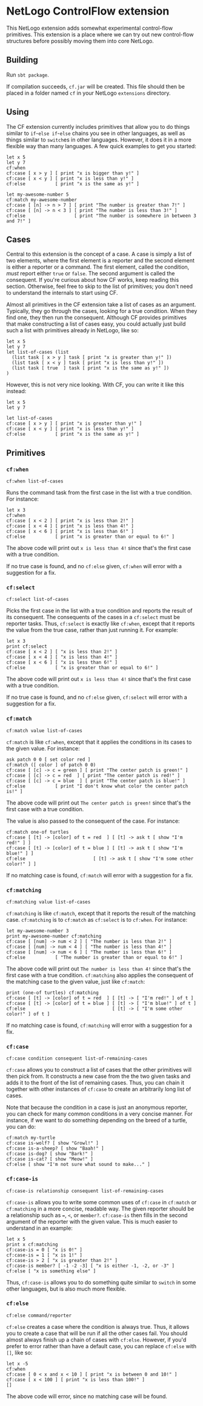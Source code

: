 
# NetLogo ControlFlow extension

This NetLogo extension adds somewhat experimental control-flow primitives. This extension is a place where we can try out new control-flow structures before possibly moving them into core NetLogo.

## Building

Run `sbt package`.

If compilation succeeds, `cf.jar` will be created. This file should then be placed in a folder named `cf` in your NetLogo `extensions` directory.

## Using

The CF extension currently includes primitives that allow you to do things similar to `if`-`else if`-`else` chains you see in other languages, as well as things similar to `switch`es in other languages. However, it does it in a more flexible way than many languages. A few quick examples to get you started:

```
let x 5
let y 7
cf:when
cf:case [ x > y ] [ print "x is bigger than y!" ]
cf:case [ x < y ] [ print "x is less than y!" ]
cf:else           [ print "x is the same as y!" ]
```

```
let my-awesome-number 5
cf:match my-awesome-number
cf:case [ [n] -> n > 7 ] [ print "The number is greater than 7!" ]
cf:case [ [n] -> n < 3 ] [ print "The number is less than 3!" ]
cf:else                  [ print "The number is somewhere in between 3 and 7!" ]
```

## Cases

Central to this extension is the concept of a case. A case is simply a list of two elements, where the first element is a reporter and the second element is either a reporter or a command. The first element, called the condition, *must* report either `true` or `false`. The second argument is called the consequent. If you're curious about how CF works, keep reading this section. Otherwise, feel free to skip to the list of primitives; you don't need to understand the internals to start using CF.

Almost all primitives in the CF extension take a list of cases as an argument. Typically, they go through the cases, looking for a true condition. When they find one, they then run the consequent. Although CF provides primitives that make constructing a list of cases easy, you could actually just build such a list with primitives already in NetLogo, like so:

```
let x 5
let y 7
let list-of-cases (list
  (list task [ x > y ] task [ print "x is greater than y!" ])
  (list task [ x < y ] task [ print "x is less than y!" ])
  (list task [ true  ] task [ print "x is the same as y!" ])
)
```

However, this is not very nice looking. With CF, you can write it like this instead:

```
let x 5
let y 7

let list-of-cases
cf:case [ x > y ] [ print "x is greater than y!" ]
cf:case [ x < y ] [ print "x is less than y!" ]
cf:else           [ print "x is the same as y!" ]
```


## Primitives


### `cf:when`

```NetLogo
cf:when list-of-cases
```


Runs the command task from the first case in the list with a true condition. For instance:

```NetLogo
let x 3
cf:when
cf:case [ x < 2 ] [ print "x is less than 2!" ]
cf:case [ x < 4 ] [ print "x is less than 4!" ]
cf:case [ x < 6 ] [ print "x is less than 6!" ]
cf:else           [ print "x is greater than or equal to 6!" ]
```

The above code will print out `x is less than 4!` since that's the first case with a true condition.

If no true case is found, and no `cf:else` given, `cf:when` will error with a suggestion for a fix.


### `cf:select`

```NetLogo
cf:select list-of-cases
```


Picks the first case in the list with a true condition and reports the result of its consequent. The consequents of the cases in a `cf:select` must be reporter tasks. Thus, `cf:select` is exactly like `cf:when`, except that it reports the value from the true case, rather than just running it. For example:


```NetLogo
let x 3
print cf:select
cf:case [ x < 2 ] [ "x is less than 2!" ]
cf:case [ x < 4 ] [ "x is less than 4!" ]
cf:case [ x < 6 ] [ "x is less than 6!" ]
cf:else           [ "x is greater than or equal to 6!" ]
```

The above code will print out `x is less than 4!` since that's the first case with a true condition.

If no true case is found, and no `cf:else` given, `cf:select` will error with a suggestion for a fix.


### `cf:match`

```NetLogo
cf:match value list-of-cases
```


`cf:match` is like `cf:when`, except that it applies the conditions in its cases to the given value. For instance:

```NetLogo
ask patch 0 0 [ set color red ]
cf:match ([ color ] of patch 0 0)
cf:case [ [c] -> c = green ] [ print "The center patch is green!" ]
cf:case [ [c] -> c = red  ] [ print "The center patch is red!" ]
cf:case [ [c] -> c = blue  ] [ print "The center patch is blue!" ]
cf:else           [ print "I don't know what color the center patch is!" ]
```

The above code will print out `The center patch is green!` since that's the first case with a true condition.

The value is also passed to the consequent of the case. For instance:

```NetLogo
cf:match one-of turtles
cf:case [ [t] -> [color] of t = red  ] [ [t] -> ask t [ show "I'm red!" ] ]
cf:case [ [t] -> [color] of t = blue ] [ [t] -> ask t [ show "I'm blue!" ] ]
cf:else                         [ [t] -> ask t [ show "I'm some other color!" ] ]
```

If no matching case is found, `cf:match` will error with a suggestion for a fix.


### `cf:matching`

```NetLogo
cf:matching value list-of-cases
```


`cf:matching` is like `cf:match`, except that it reports the result of the matching case. `cf:matching` is to `cf:match` as `cf:select` is to `cf:when`. For instance:

```NetLogo
let my-awesome-number 3
print my-awesome-number cf:matching
cf:case [ [num] -> num < 2 ] [ "The number is less than 2!" ]
cf:case [ [num] -> num < 4 ] [ "The number is less than 4!" ]
cf:case [ [num] -> num < 6 ] [ "The number is less than 6!" ]
cf:else           [ "The number is greater than or equal to 6!" ]
```

The above code will print out `The number is less than 4!` since that's the first case with a true condition.
`cf:matching` also applies the consequent of the matching case to the given value, just like `cf:match`:

```NetLogo
print (one-of turtles) cf:matching
cf:case [ [t] -> [color] of t = red  ] [ [t] -> [ "I'm red!" ] of t ]
cf:case [ [t] -> [color] of t = blue ] [ [t] -> [ "I'm blue!" ] of t ]
cf:else                                [ [t] -> [ "I'm some other color!" ] of t ]
```

If no matching case is found, `cf:matching` will error with a suggestion for a fix.


### `cf:case`

```NetLogo
cf:case condition consequent list-of-remaining-cases
```


`cf:case` allows you to construct a list of cases that the other primitives will then pick from. It constructs a new case from the the two given tasks and adds it to the front of the list of remaining cases. Thus, you can chain it together with other instances of `cf:case` to create an arbitrarily long list of cases.

Note that because the condition in a case is just an anonymous reporter, you can check for many common conditions in a very concise manner. For instance, if we want to do something depending on the breed of a turtle, you can do:

```NetLogo
cf:match my-turtle
cf:case is-wolf? [ show "Growl!" ]
cf:case is-a-sheep? [ show "Baah!" ]
cf:case is-dog? [ show "Bark!" ]
cf:case is-cat? [ show "Meow!" ]
cf:else [ show "I'm not sure what sound to make..." ]
```


### `cf:case-is`

```NetLogo
cf:case-is relationship consequent list-of-remaining-cases
```


`cf:case-is` allows you to write some common uses of `cf:case` in `cf:match` or `cf:matching` in a more concise, readable way. The given reporter should be a relationship such as `=`, `<`, or `member?`. `cf:case-is` then fills in the second argument of the reporter with the given value. This is much easier to understand in an example:

```
let x 5
print x cf:matching
cf:case-is = 0 [ "x is 0!" ]
cf:case-is = 1 [ "x is 1!" ]
cf:case-is > 2 [ "x is greater than 2!" ]
cf:case-is member? [ -1 -2 -3] [ "x is either -1, -2, or -3" ]
cf:else [ "x is something else" ]
```

Thus, `cf:case-is` allows you to do something quite similar to `switch` in some other languages, but is also much more flexible.


### `cf:else`

```NetLogo
cf:else command/reporter
```


`cf:else` creates a case where the condition is always true. Thus, it allows you to create a case that will be run if all the other cases fail. You should almost always finish up a chain of cases with `cf:else`. However, if you'd prefer to error rather than have a default case, you can replace `cf:else` with `[]`, like so:

```NetLogo
let x -5
cf:when
cf:case [ 0 < x and x < 10 ] [ print "x is between 0 and 10!" ]
cf:case [ x < 100 ] [ print "x is less than 100!" ]
[]
```

The above code will error, since no matching case will be found.

